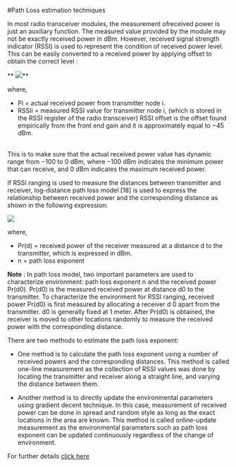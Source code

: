 #Path Loss estimation techniques

In most radio transceiver modules, the measurement ofreceived power is just an auxiliary function. The measured
value provided by the module may not be exactly received power in dBm. However, received signal strength indicator
(RSSI) is used to represent the condition of received power level. This can be easily converted to a received power by
applying offset to obtain the correct level :

** ![](https://lh6.googleusercontent.com/bDMhUrdkqVenVwa9qVZ4g_WDlEymHZflDIMV9Eyx6_dAcGkNcXSkxZAyg89u8fZviD5OrCqp6yCJVIXrh-wNqNOSPAS3XztQREBLXkIOHpXXyojWPDmqKOvimHBfErn_Z_1uAPy5)**

where,
- Pi = actual received power from transmitter node i.
- RSSIi = measured RSSI value for transmitter node i, (which is stored in the RSSI register of the radio transceiver) 
RSSI offset is the offset found empirically from the front end gain and it is approximately equal to −45 dBm. 

</br>
This is to make sure that the actual received power value has dynamic range from −100 to 0 dBm, where −100 dBm indicates the minimum power that can receive, and 0 dBm indicates the maximum received power. 

If RSSI ranging is used to measure the distances between transmitter and receiver, log-distance path loss model [18] is
used to express the relationship between received power and the corresponding distance as shown in the following
expression:

**![](https://lh3.googleusercontent.com/8s0yWhG1mmcUQPpFjhSlPm_GXcSVr0JR8WLUQEk0Pf0hg-JzV-My586lMHXi_3TAsmkUslM6dGS5HTbooqB20OR5pxnTSBsLCzE0Lf-BfeUsaF_URsLn8X4pUNSMlKt-JURYqOM8)**

where,
- Pr(d) = received power of the receiver measured at a distance d to the transmitter, which is expressed in dBm.
- n = path loss exponent 

**Note** : 
In path loss model, two important parameters are used to characterize environment: path loss exponent n and the
received power Pr(d0). Pr(d0) is the measured received power at distance d0 to the transmitter. To characterize the
environment for RSSI ranging, received power Pr(d0) is first measured by allocating a receiver d 0 apart from the transmitter. d0 is generally fixed at 1 meter. After Pr(d0) is obtained, the receiver is moved to other locations randomly to measure the received power with the corresponding distance.

There are two methods to estimate the path loss exponent: 

- One method is to calculate the path loss exponent using a number of received powers and the corresponding distances. This method is called one-line measurement as the collection of RSSI values was done by locating the transmitter and receiver along a straight line, and varying the distance between them.

- Another method is to directly update the environmental parameters using gradient decent technique. In this case, measurement of received power can be done in spread and random style as long as the exact locations in the area are known. This method is called online-update measurement as the environmental parameters such as path loss exponent can
be updated continuously regardless of the change of environment.

For further details [click here]("https://github.com/pranav1001/Position-Me-Baby/blob/master/references/reference_articles/path_loss_exponent_estimation.pdf")